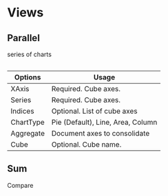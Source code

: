 # Views

## Parallel

series of charts

```json
```

| Options | Usage
| -- | -- |
| XAxis | Required. Cube axes.
| Series | Required. Cube axes.
| Indices | Optional. List of cube axes
| ChartType | Pie (Default), Line, Area, Column
| Aggregate | Document axes to consolidate
| Cube | Optional. Cube name.

## Sum

Compare
